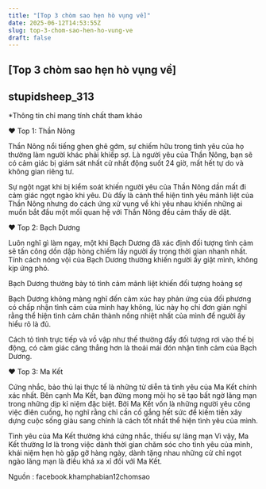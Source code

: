 ```yaml
---
title: "[Top 3 chòm sao hẹn hò vụng về]"
date: 2025-06-12T14:53:55Z
slug: top-3-chom-sao-hen-ho-vung-ve
draft: false
---
```


## [Top 3 chòm sao hẹn hò vụng về]

## stupidsheep_313

*Thông tin chỉ mang tính chất tham khảo
 
♥ Top 1: Thần Nông
 
Thần Nông nổi tiếng ghen ghê gớm, sự chiếm hữu trong tình yêu của họ thường làm người khác phải khiếp sợ. Là người yêu của Thần Nông, bạn sẽ có cảm giác bị giám sát nhất cử nhất động suốt 24 giờ, mất hết tự do và không gian riêng tư. 
 
Sự ngột ngạt khi bị kiểm soát khiến người yêu của Thần Nông dần mất đi cảm giác ngọt ngào khi yêu. Dù đấy là cảnh thể hiện tình yêu mãnh liệt của Thần Nông nhưng do cách ứng xử vụng về khi yêu nhau khiến những ai muốn bắt đầu một mối quan hệ với Thần Nông đều cảm thấy dè dặt.
 
 
♥ Top 2: Bạch Dương
 
Luôn nghĩ gì làm ngay, một khi Bạch Dương đã xác định đối tượng tình cảm sẽ tấn công dồn dập hòng chiếm lấy người ấy trong thời gian nhanh nhất. Tính cách nóng vội của Bạch Dương thường khiến người ấy giật mình, không kịp ứng phó. 
 
 
Bạch Dương thường bày tỏ tình cảm mãnh liệt khiến đối tượng hoảng sợ
 
Bạch Dương không màng nghĩ đến cảm xúc hay phản ứng của đối phương có chấp nhận tình cảm của mình hay không, lúc này họ chỉ đơn giản nghĩ rằng thể hiện tình cảm chân thành nồng nhiệt nhất của mình để người ấy hiểu rõ là đủ.
 
Cách tỏ tình trực tiếp và vồ vập như thế thường đẩy đối tượng rơi vào thế bị động, có cảm giác căng thẳng hơn là thoải mái đón nhận tình cảm của Bạch Dương.
 
 
♥ Top 3: Ma Kết
 
Cứng nhắc, bảo thủ lại thực tế là những từ diễn tả tình yêu của Ma Kết chính xác nhất. Bên cạnh Ma Kết, bạn đừng mong mỏi họ sẽ tạo bất ngờ lãng mạn trong những dịp kỉ niệm đặc biệt. Bởi Ma Kết vốn là những người yêu công việc điên cuồng, họ nghĩ rằng chỉ cần cố gắng hết sức để kiếm tiền xây dựng cuộc sống giàu sang chính là cách tốt nhất thể hiện tình yêu của mình. 
 
 
Tình yêu của Ma Kết thường khá cứng nhắc, thiếu sự lãng mạn
Vì vậy, Ma Kết thường lơ là trong việc dành thời gian chăm sóc cho tình yêu của mình, khái niệm hẹn hò gặp gỡ hàng ngày, dành tặng nhau những cử chỉ ngọt ngào lãng mạn là điều khá xa xỉ đối với Ma Kết.
 
Nguồn : facebook.khamphabian12chomsao